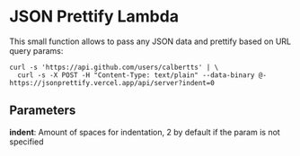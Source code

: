 # JSON Prettify Lambda

This small function allows to pass any JSON data and prettify based on URL query params:

```
curl -s 'https://api.github.com/users/calbertts' | \
  curl -s -X POST -H "Content-Type: text/plain" --data-binary @- https://jsonprettify.vercel.app/api/server?indent=0
```

## Parameters

**indent**: Amount of spaces for indentation, 2 by default if the param is not specified

